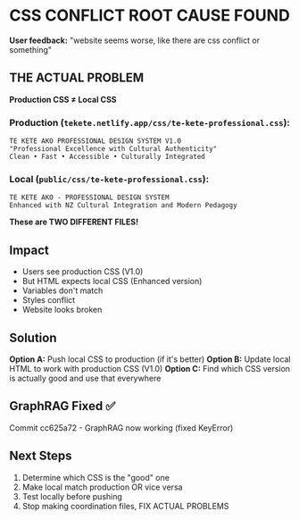 # CSS CONFLICT ROOT CAUSE FOUND

**User feedback:** "website seems worse, like there are css conflict or something"

## THE ACTUAL PROBLEM

**Production CSS ≠ Local CSS**

### Production (`tekete.netlify.app/css/te-kete-professional.css`):
```
TE KETE AKO PROFESSIONAL DESIGN SYSTEM V1.0
"Professional Excellence with Cultural Authenticity"
Clean • Fast • Accessible • Culturally Integrated
```

### Local (`public/css/te-kete-professional.css`):
```
TE KETE AKO - PROFESSIONAL DESIGN SYSTEM
Enhanced with NZ Cultural Integration and Modern Pedagogy
```

**These are TWO DIFFERENT FILES!**

## Impact

- Users see production CSS (V1.0) 
- But HTML expects local CSS (Enhanced version)
- Variables don't match
- Styles conflict
- Website looks broken

## Solution

**Option A:** Push local CSS to production (if it's better)
**Option B:** Update local HTML to work with production CSS (V1.0)
**Option C:** Find which CSS version is actually good and use that everywhere

## GraphRAG Fixed ✅

Commit cc625a72 - GraphRAG now working (fixed KeyError)

## Next Steps

1. Determine which CSS is the "good" one
2. Make local match production OR vice versa
3. Test locally before pushing
4. Stop making coordination files, FIX ACTUAL PROBLEMS

